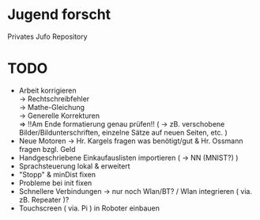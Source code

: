 # Jugend forscht
Privates Jufo Repository <br>

# TODO
 - Arbeit korrigieren <br>
	-> Rechtschreibfehler <br>
	-> Mathe-Gleichung <br>
	-> Generelle Korrekturen <br>
	=> !!Am Ende formatierung genau prüfen!! ( -> zB. verschobene Bilder/Bildunterschriften, einzelne Sätze auf neuen Seiten, etc. ) <br>
 - Neue Motoren -> Hr. Kargels fragen was benötigt/gut & Hr. Ossmann fragen bzgl. Geld
 - Handgeschriebene Einkaufauslisten importieren ( -> NN (MNIST?) )
 - Sprachsteuerung lokal & erweitert
 - "Stopp" & minDist fixen
 - Probleme bei init fixen
 - Schnellere Verbindungen -> nur noch Wlan/BT? / Wlan integrieren ( via. zB. Repeater )?
 - Touchscreen ( via. Pi ) in Roboter einbauen